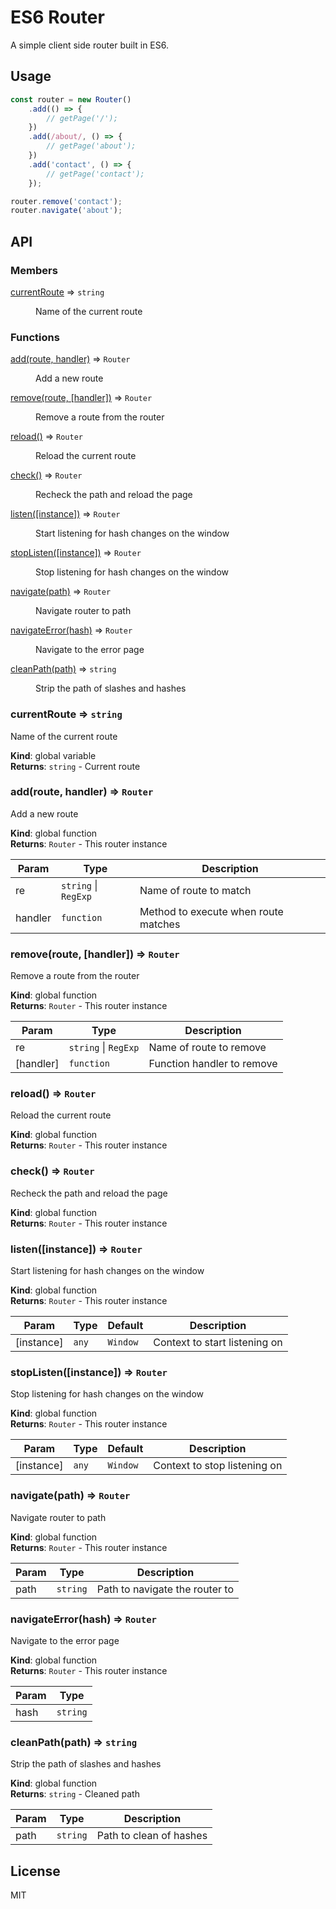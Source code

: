 # ES6 Router
A simple client side router built in ES6.

## Usage
```js
const router = new Router()
	.add(() => {
		// getPage('/');
	})
	.add(/about/, () => {
		// getPage('about');
	})
	.add('contact', () => {
		// getPage('contact');
	});

router.remove('contact');
router.navigate('about');
```

## API

### Members

<dl>
<dt><a href="#currentRoute">currentRoute</a> ⇒ <code>string</code></dt>
<dd><p>Name of the current route</p>
</dd>
</dl>

### Functions

<dl>
<dt><a href="#add">add(route,  handler)</a> ⇒ <code>Router</code></dt>
<dd><p>Add a new route</p>
</dd>
<dt><a href="#remove">remove(route,  [handler])</a> ⇒ <code>Router</code></dt>
<dd><p>Remove a route from the router</p>
</dd>
<dt><a href="#reload">reload()</a> ⇒ <code>Router</code></dt>
<dd><p>Reload the current route</p>
</dd>
<dt><a href="#check">check()</a> ⇒ <code>Router</code></dt>
<dd><p>Recheck the path and reload the page</p>
</dd>
<dt><a href="#listen">listen([instance])</a> ⇒ <code>Router</code></dt>
<dd><p>Start listening for hash changes on the window</p>
</dd>
<dt><a href="#stopListen">stopListen([instance])</a> ⇒ <code>Router</code></dt>
<dd><p>Stop listening for hash changes on the window</p>
</dd>
<dt><a href="#navigate">navigate(path)</a> ⇒ <code>Router</code></dt>
<dd><p>Navigate router to path</p>
</dd>
<dt><a href="#navigateError">navigateError(hash)</a> ⇒ <code>Router</code></dt>
<dd><p>Navigate to the error page</p>
</dd>
<dt><a href="#cleanPath">cleanPath(path)</a> ⇒ <code>string</code></dt>
<dd><p>Strip the path of slashes and hashes</p>
</dd>
</dl>

<a name="currentRoute"></a>

### currentRoute ⇒ <code>string</code>
Name of the current route

**Kind**: global variable  
**Returns**: <code>string</code> - Current route  
<a name="add"></a>

### add(route,  handler) ⇒ <code>Router</code>
Add a new route

**Kind**: global function  
**Returns**: <code>Router</code> - This router instance  

| Param | Type | Description |
| --- | --- | --- |
| re | <code>string</code> \| <code>RegExp</code> | Name of route to match |
| handler | <code>function</code> | Method to execute when route matches |

<a name="remove"></a>

### remove(route,  [handler]) ⇒ <code>Router</code>
Remove a route from the router

**Kind**: global function  
**Returns**: <code>Router</code> - This router instance  

| Param | Type | Description |
| --- | --- | --- |
| re | <code>string</code> \| <code>RegExp</code> | Name of route to remove |
| [handler] | <code>function</code> | Function handler to remove |

<a name="reload"></a>

### reload() ⇒ <code>Router</code>
Reload the current route

**Kind**: global function  
**Returns**: <code>Router</code> - This router instance  
<a name="check"></a>

### check() ⇒ <code>Router</code>
Recheck the path and reload the page

**Kind**: global function  
**Returns**: <code>Router</code> - This router instance  
<a name="listen"></a>

### listen([instance]) ⇒ <code>Router</code>
Start listening for hash changes on the window

**Kind**: global function  
**Returns**: <code>Router</code> - This router instance  

| Param | Type | Default | Description |
| --- | --- | --- | --- |
| [instance] | <code>any</code> | <code>Window</code> | Context to start listening on |

<a name="stopListen"></a>

### stopListen([instance]) ⇒ <code>Router</code>
Stop listening for hash changes on the window

**Kind**: global function  
**Returns**: <code>Router</code> - This router instance  

| Param | Type | Default | Description |
| --- | --- | --- | --- |
| [instance] | <code>any</code> | <code>Window</code> | Context to stop listening on |

<a name="navigate"></a>

### navigate(path) ⇒ <code>Router</code>
Navigate router to path

**Kind**: global function  
**Returns**: <code>Router</code> - This router instance  

| Param | Type | Description |
| --- | --- | --- |
| path | <code>string</code> | Path to navigate the router to |

<a name="navigateError"></a>

### navigateError(hash) ⇒ <code>Router</code>
Navigate to the error page

**Kind**: global function  
**Returns**: <code>Router</code> - This router instance  

| Param | Type |
| --- | --- |
| hash | <code>string</code> | 

<a name="cleanPath"></a>

### cleanPath(path) ⇒ <code>string</code>
Strip the path of slashes and hashes

**Kind**: global function  
**Returns**: <code>string</code> - Cleaned path  

| Param | Type | Description |
| --- | --- | --- |
| path | <code>string</code> | Path to clean of hashes |

## License
MIT